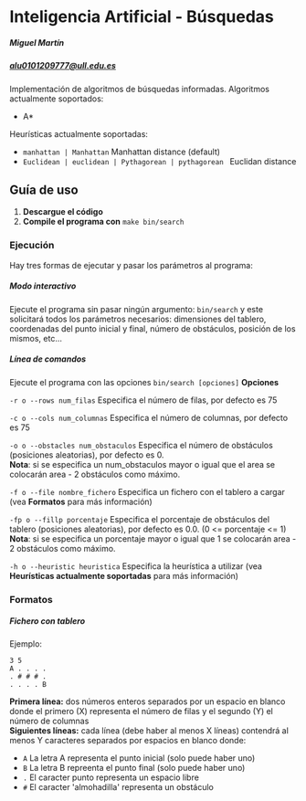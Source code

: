 # Inteligencia Artificial - Búsquedas
##### Miguel Martín 
##### alu0101209777@ull.edu.es
Implementación de algoritmos de búsquedas informadas.
Algoritmos actualmente soportados:
* A* 

Heurísticas actualmente soportadas:
* ``` manhattan | Manhattan ```   Manhattan distance (default)
* ```Euclidean | euclidean | Pythagorean | pythagorean ```   Euclidan  distance


## Guía de uso

1. **Descargue el código** 
2. **Compile el programa con**  ```make bin/search ```

### Ejecución
Hay tres formas de ejecutar y pasar los parámetros al programa:
#####  Modo interactivo
Ejecute el programa sin pasar ningún argumento: ```bin/search``` y este solicitará todos los parámetros necesarios: dimensiones del tablero, coordenadas del punto inicial y final, número de obstáculos, posición de los mismos, etc...
##### Línea de comandos
Ejecute el programa con las opciones ```bin/search [opciones]```
**Opciones**

```-r o --rows num_filas```             Especifica el número de filas, por defecto es 75

```-c o --cols num_columnas```          Especifica el número de columnas, por defecto es 75

```-o o --obstacles num_obstaculos```   Especifica el número de obstáculos (posiciones aleatorias), por defecto es 0. <br>
**Nota**: si se especifica un num_obstaculos mayor o igual que el area se colocarán area - 2 obstáculos como máximo.

```-f o --file nombre_fichero```       Especifica un fichero con el tablero a cargar (vea **Formatos** para más información)

```-fp o --fillp porcentaje```          Especifica el porcentaje de obstáculos del tablero (posiciones aleatorias), por defecto es 0.0. (0 <= porcentaje <= 1) <br>
**Nota**: si se especifica un porcentaje mayor o igual que 1 se colocarán area - 2 obstáculos como máximo.

```-h o --heuristic heuristica```       Especifica la heurística a utilizar (vea **Heurísticas actualmente soportadas** para más información)

### Formatos

##### Fichero con tablero
Ejemplo:
```
3 5
A . . . .
. # # # .
. . . . B
```
**Primera línea:** dos números enteros separados por un espacio en blanco donde el primero (X) representa el número de filas y el segundo (Y) el número de columnas  <br>
**Siguientes líneas:** cada línea (debe haber al menos X líneas) contendrá al menos Y caracteres separados por espacios en blanco donde:
+ ```A``` La letra A representa el punto inicial (solo puede haber uno)
+ ```B``` La letra B repreenta el punto final (solo puede haber uno)
+ ```.``` El caracter punto representa un espacio libre
+ ```#``` El caracter 'almohadilla' representa un obstáculo


